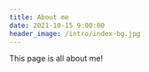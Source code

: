 ```yaml
---
title: About me
date: 2021-10-15 9:00:00
header_image: /intro/index-bg.jpg
---
```


This page is all about me!